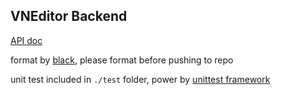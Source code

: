 ## VNEditor Backend

[API doc](doc/API.md)



format by [black](https://github.com/psf/black), please format before pushing to repo 

unit test included in `./test` folder, power by [unittest framework](https://docs.python.org/3/library/unittest.html)

